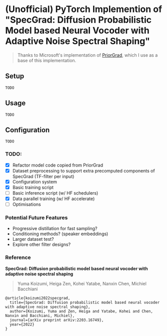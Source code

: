# (Unofficial) PyTorch Implemention of "SpecGrad: Diffusion Probabilistic Model based Neural Vocoder with Adaptive Noise Spectral Shaping"

> Thanks to Microsoft's implementation of
> [PriorGrad](https://github.com/microsoft/NeuralSpeech/tree/master/PriorGrad-vocoder),
> which I use as a base of this implementation.

## Setup
`TODO`

## Usage
`TODO`

## Configuration
`TODO`

### TODO:
- [X] Refactor model code copied from PriorGrad
- [X] Dataset preprocessing to support extra precomputed components of SpecGrad (TF-filter per input)
- [X] Configuration system
- [X] Basic training script
- [ ] Basic inference script (w/ HF schedulers)
- [X] Data parallel training (w/ HF accelerate)
- [ ] Optimisations

### Potential Future Features
- Progressive distillation for fast sampling?
- Conditioning methods? (speaker embeddings)
- Larger dataset test?
- Explore other filter designs?

### Reference
**SpecGrad: Diffusion probabilistic model based neural vocoder with adaptive noise spectral shaping**
> Yuma Koizumi, Heiga Zen, Kohei Yatabe, Nanxin Chen, Michiel Bacchiani
```
@article{koizumi2022specgrad,
  title={SpecGrad: Diffusion probabilistic model based neural vocoder with adaptive noise spectral shaping},
  author={Koizumi, Yuma and Zen, Heiga and Yatabe, Kohei and Chen, Nanxin and Bacchiani, Michiel},
  journal={arXiv preprint arXiv:2203.16749},
  year={2022}
}
```
